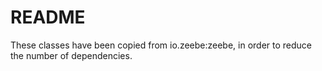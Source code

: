 # README

These classes have been copied from io.zeebe:zeebe, in order to reduce the number of dependencies. 